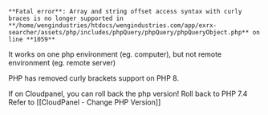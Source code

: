 
```
**Fatal error**: Array and string offset access syntax with curly braces is no longer supported in **/home/wengindustries/htdocs/wengindustries.com/app/exrx-searcher/assets/php/includes/phpQuery/phpQuery/phpQueryObject.php** on line **1059**
```

It works on one php environment (eg. computer), but not remote environment (eg. remote server)

PHP has removed curly brackets support on PHP 8.

If on Cloudpanel, you can roll back the php version! Roll back to PHP 7.4 Refer to [[CloudPanel - Change PHP Version]]